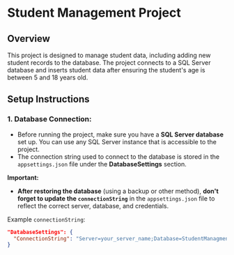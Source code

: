 # Student Management Project

## Overview
This project is designed to manage student data, including adding new student records to the database. The project connects to a SQL Server database and inserts student data after ensuring the student's age is between 5 and 18 years old.

## Setup Instructions

### 1. **Database Connection:**
- Before running the project, make sure you have a **SQL Server database** set up. You can use any SQL Server instance that is accessible to the project.
- The connection string used to connect to the database is stored in the `appsettings.json` file under the **DatabaseSettings** section. 

**Important:** 
- **After restoring the database** (using a backup or other method), **don't forget to update the `connectionString`** in the `appsettings.json` file to reflect the correct server, database, and credentials. 

Example `connectionString`:
```json
"DatabaseSettings": {
  "ConnectionString": "Server=your_server_name;Database=StudentManagmentDB;Integrated Security=True;"
}

